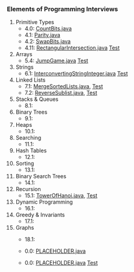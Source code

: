 ### Elements of Programming Interviews

1. Primitive Types
    * 4.0: [CountBits.java](./src/main/java/moe/ijnji/epi/CountBits.java)
    * 4.1: [Parity.java](./src/main/java/moe/ijnji/epi/Parity.java)
    * 4.2: [SwapBits.java](./src/main/java/moe/ijnji/epi/SwapBits.java)
    * 4.11: [RectangularIntersection.java](./src/main/java/moe/ijnji/epi/RectangularIntersection.java) [Test](./src/test/java/moe/ijnji/epi/RectangularIntersectionTest.java)
2. Arrays
    * 5.4: [JumpGame.java](./src/main/java/moe/ijnji/epi/JumpGame.java) [Test](./src/test/java/moe/ijnji/epi/JumpGameTest.java)
3. Strings
    * 6.1: [InterconvertingStringInteger.java](./src/main/java/moe/ijnji/epi/InterconvertingStringInteger.java) [Test](./src/test/java/moe/ijnji/epi/InterconvertingStringIntegerTest.java)
4. Linked Lists
    * 7.1: [MergeSortedLists.java](./src/main/java/moe/ijnji/epi/MergeSortedLists.java), [Test](./src/test/java/moe/ijnji/epi/MergeSortedListsTest.java)
    * 7.2: [ReverseSublist.java](./src/main/java/moe/ijnji/epi/ReverseSublist.java), [Test](./src/test/java/moe/ijnji/epi/ReverseSublistTest.java)
5. Stacks & Queues
    * 8.1:
6. Binary Trees
    * 9.1:
7. Heaps
    * 10.1:
8. Searching
    * 11.1:
9. Hash Tables
    * 12.1:
10. Sorting
    * 13.1:
11. Binary Search Trees
    * 14.1:
12. Recursion
    * 15.1: [TowerOfHanoi.java](./src/main/java/moe/ijnji/epi/TowerOfHanoi.java), [Test](./src/test/java/moe/ijnji/epi/TowerOfHanoiTest.java)
13. Dynamic Programming
    * 16.1:
14. Greedy & Invariants
    * 17.1:
15. Graphs
    * 18.1:

    * 0.0: [PLACEHOLDER.java](./src/main/java/moe/ijnji/epi/PLACEHOLDER.java)
    * 0.0: [PLACEHOLDER.java](./src/main/java/moe/ijnji/epi/PLACEHOLDER.java) [Test](./src/test/java/moe/ijnji/epi/PLACEHOLDER.java)
